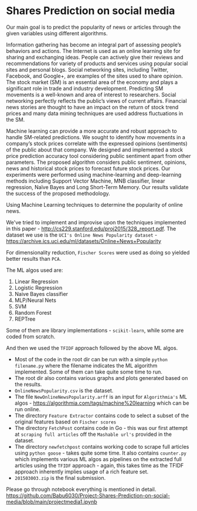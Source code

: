 # Shares Prediction on social media
Our main goal is to predict the popularity of news or articles through the given variables using different algorithms.

Information gathering has become an integral part of assessing people’s behaviors and actions. The Internet is used as an online learning site for sharing and exchanging ideas. People can actively give their reviews and recommendations for variety of products and services using popular social sites and personal blogs. Social networking sites, including Twitter, Facebook, and Google+, are examples of the sites used to share opinion. The stock market (SM) is an essential area of the economy and plays a significant role in trade and industry development. Predicting SM movements is a well-known and area of interest to researchers. Social networking perfectly reflects the public’s views of current affairs. Financial news stories are thought to have an impact on the return of stock trend prices and many data mining techniques are used address fluctuations in the SM.

   Machine learning can provide a more accurate and robust approach to handle SM-related predictions. We sought to identify how movements in a company’s stock prices correlate with the expressed opinions (sentiments) of the public about that company. We designed and implemented a stock price prediction accuracy tool considering public sentiment apart from other parameters. The proposed algorithm considers public sentiment, opinions, news and historical stock prices to forecast future stock prices. Our experiments were performed using machine-learning and deep-learning methods including Support Vector Machine, MNB classifier, linear regression, Naïve Bayes and Long Short-Term Memory. Our results validate the success of the proposed methodology.

Using Machine Learning techniques to determine the popularity of online news.  

We've tried to implement and improvise upon the techniques implemented in this paper - <http://cs229.stanford.edu/proj2015/328_report.pdf>. The dataset we use is the `UCI's Online News Popularity dataset` - <https://archive.ics.uci.edu/ml/datasets/Online+News+Popularity>  

For dimensionality reduction, `Fischer Scores` were used as doing so yielded better results than `PCA`.  

The ML algos used are:  
1. Linear Regression  
2. Logistic Regression  
3. Naive Bayes classifier  
4. MLP/Neural Nets  
5. SVM  
6. Random Forest  
7. REPTree  

Some of them are library implementations - `scikit-learn`, while some are coded from scratch.  

And then we used the `TFIDF` approach followed by the above ML algos.  

- Most of the code in the root dir can be run with a simple `python filename.py` where the filename indicates the ML algorithm implemented. Some of them can take quite some time to run.  
- The root dir also contains various graphs and plots generated based on the results.  
- `OnlineNewsPopularity.csv` is the dataset.  
- The file `NewOnlineNewsPopularity.arff` is an input for `Algorithmia's` ML algos - <https://algorithmia.com/tags/machine%20learning> which can be run online.  
- The directory `Feature Extractor` contains code to select a subset of the original features based on `Fischer scores`  
- The directory `FetchPost` contains code in Go - this was our first attempt at `scraping full articles` off the `Mashable url's` provided in the dataset.  
- The directory `newfetchpost` contains working code to scrape full articles using `python goose` - takes quite some time. It also contains `counter.py` which implements various ML algos as pipelines on the extracted full articles using the `TFIDF` approach - again, this takes time as the TFIDF approach inherently implies usage of a rich feature set.  
- `201503003.zip` is the final submission.  


Please go through notebook everything is mentioned in detail.
https://github.com/Babu6030/Project-Shares-Prediction-on-social-media/blob/main/projectmedia1.ipynb

